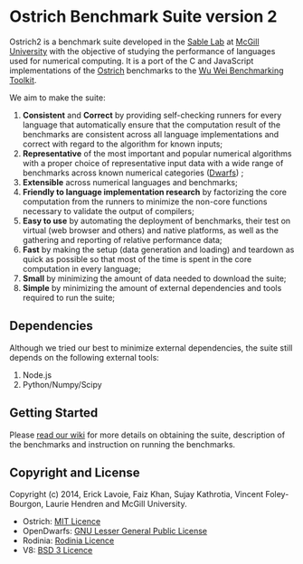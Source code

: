 Ostrich Benchmark Suite version 2
=================================

Ostrich2 is a benchmark suite developed in the [Sable Lab](http://www.sable.mcgill.ca/) at [McGill University](//www.mcgill.ca/) with the objective of studying the performance of languages used for numerical computing. It is a port of the C and JavaScript implementations of the [Ostrich](https://github.com/Sable/Ostrich) benchmarks to the [Wu Wei Benchmarking Toolkit](https://github.com/Sable/wu-wei-benchmarking-toolkit).

We aim to make the suite:
 1. **Consistent** and **Correct** by providing self-checking runners for every language that automatically ensure that the computation result of the benchmarks are consistent across all language implementations and correct with regard to the algorithm for known inputs;
 2. **Representative** of the most important and popular numerical algorithms with a proper choice of representative input data with a wide range of benchmarks across known numerical categories ([Dwarfs](http://www.eecs.berkeley.edu/Pubs/TechRpts/2006/EECS-2006-183.pdf)) ;
 3. **Extensible** across numerical languages and benchmarks;
 4. **Friendly to language implementation research** by factorizing the core computation from the runners to minimize the non-core functions necessary to validate the output of compilers;
 5. **Easy to use** by automating the deployment of benchmarks, their test on virtual (web browser and others) and native platforms, as well as the gathering and reporting of relative performance data;
 6. **Fast** by making the setup (data generation and loading) and teardown as quick as possible so that most of the time is spent in the core computation in every language;
 7. **Small** by minimizing the amount of data needed to download the suite;
 8. **Simple** by minimizing the amount of external dependencies and tools required to run the suite;
 
Dependencies
------------------------
Although we tried our best to minimize external dependencies, the suite still depends on the following external tools:
 1. Node.js
 2. Python/Numpy/Scipy



Getting Started
------------------------
Please [read our wiki](../../wiki) for more details on obtaining the suite, description of the benchmarks and instruction on running the benchmarks.

Copyright and License
-------------------------
Copyright (c) 2014, Erick Lavoie, Faiz Khan, Sujay Kathrotia, Vincent Foley-Bourgon, Laurie Hendren and McGill University.

- Ostrich: [MIT Licence](LICENSE)
- OpenDwarfs: [GNU Lesser General Public License](//github.com/opendwarfs/OpenDwarfs/blob/master/LICENSE)
- Rodinia: [Rodinia Licence](//www.cs.virginia.edu/~sc5nf/license.htm)
- V8: [BSD 3 Licence](//developers.google.com/v8/terms)
